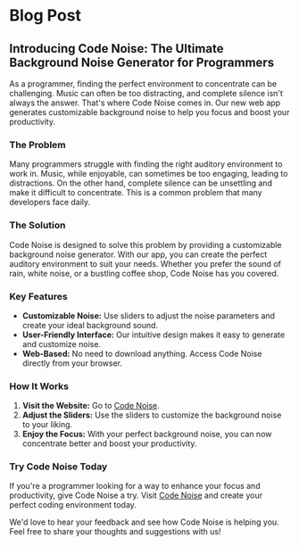 # Blog Post

## Introducing Code Noise: The Ultimate Background Noise Generator for Programmers

As a programmer, finding the perfect environment to concentrate can be challenging. Music can often be too distracting, and complete silence isn't always the answer. That's where Code Noise comes in. Our new web app generates customizable background noise to help you focus and boost your productivity.

### The Problem

Many programmers struggle with finding the right auditory environment to work in. Music, while enjoyable, can sometimes be too engaging, leading to distractions. On the other hand, complete silence can be unsettling and make it difficult to concentrate. This is a common problem that many developers face daily.

### The Solution

Code Noise is designed to solve this problem by providing a customizable background noise generator. With our app, you can create the perfect auditory environment to suit your needs. Whether you prefer the sound of rain, white noise, or a bustling coffee shop, Code Noise has you covered.

### Key Features

- **Customizable Noise:** Use sliders to adjust the noise parameters and create your ideal background sound.
- **User-Friendly Interface:** Our intuitive design makes it easy to generate and customize noise.
- **Web-Based:** No need to download anything. Access Code Noise directly from your browser.

### How It Works

1. **Visit the Website:** Go to [Code Noise](https://code-noise.vercel.app).
2. **Adjust the Sliders:** Use the sliders to customize the background noise to your liking.
3. **Enjoy the Focus:** With your perfect background noise, you can now concentrate better and boost your productivity.

### Try Code Noise Today

If you're a programmer looking for a way to enhance your focus and productivity, give Code Noise a try. Visit [Code Noise](https://code-noise.vercel.app) and create your perfect coding environment today.

We'd love to hear your feedback and see how Code Noise is helping you. Feel free to share your thoughts and suggestions with us!
